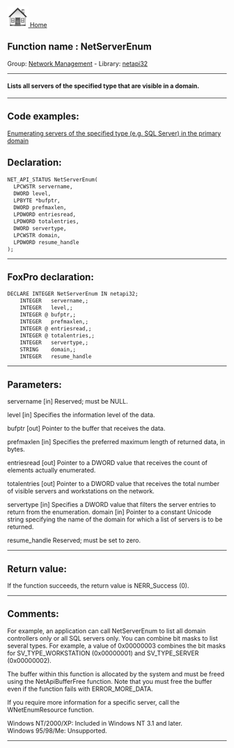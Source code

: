 [<img src="../../images/home.png"> Home ](https://github.com/VFPX/Win32API)  

## Function name : NetServerEnum
Group: [Network Management](../../functions_group.md#Network_Management)  -  Library: [netapi32](../../../libraries.md#netapi32)  
***  


#### Lists all servers of the specified type that are visible in a domain.
***  


## Code examples:
[Enumerating servers of the specified type (e.g. SQL Server) in the primary domain](../../samples/sample_165.md)  

## Declaration:
```foxpro  
NET_API_STATUS NetServerEnum(
  LPCWSTR servername,
  DWORD level,
  LPBYTE *bufptr,
  DWORD prefmaxlen,
  LPDWORD entriesread,
  LPDWORD totalentries,
  DWORD servertype,
  LPCWSTR domain,
  LPDWORD resume_handle
);  
```  
***  


## FoxPro declaration:
```foxpro  
DECLARE INTEGER NetServerEnum IN netapi32;
	INTEGER   servername,;
	INTEGER   level,;
	INTEGER @ bufptr,;
	INTEGER   prefmaxlen,;
	INTEGER @ entriesread,;
	INTEGER @ totalentries,;
	INTEGER   servertype,;
	STRING    domain,;
	INTEGER   resume_handle  
```  
***  


## Parameters:
servername 
[in] Reserved; must be NULL. 

level 
[in] Specifies the information level of the data. 

bufptr 
[out] Pointer to the buffer that receives the data. 

prefmaxlen 
[in] Specifies the preferred maximum length of returned data, in bytes. 

entriesread 
[out] Pointer to a DWORD value that receives the count of elements actually enumerated. 

totalentries 
[out] Pointer to a DWORD value that receives the total number of visible servers and workstations on the network. 

servertype 
[in] Specifies a DWORD value that filters the server entries to return from the enumeration. 
domain 
[in] Pointer to a constant Unicode string specifying the name of the domain for which a list of servers is to be returned. 

resume_handle 
Reserved; must be set to zero.   
***  


## Return value:
If the function succeeds, the return value is NERR_Success (0).  
***  


## Comments:
For example, an application can call NetServerEnum to list all domain controllers only or all SQL servers only. You can combine bit masks to list several types. For example, a value of 0x00000003 combines the bit masks for SV_TYPE_WORKSTATION (0x00000001) and SV_TYPE_SERVER (0x00000002).  
  
The buffer within this function is allocated by the system and must be freed using the NetApiBufferFree function. Note that you must free the buffer even if the function fails with ERROR_MORE_DATA.   
  
If you require more information for a specific server, call the WNetEnumResource function.  
  
Windows NT/2000/XP: Included in Windows NT 3.1 and later.  
Windows 95/98/Me: Unsupported.  
  
***  

